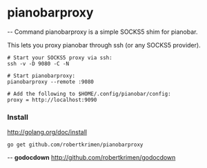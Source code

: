 # pianobarproxy
--
Command pianobarproxy is a simple SOCKS5 shim for pianobar.

This lets you proxy pianobar through ssh (or any SOCKS5 provider).

    # Start your SOCKS5 proxy via ssh:
    ssh -v -D 9080 -C -N

    # Start pianobarproxy:
    pianobarproxy --remote :9080

    # Add the following to $HOME/.config/pianobar/config:
    proxy = http://localhost:9090


### Install

http://golang.org/doc/install

    go get github.com/robertkrimen/pianobarproxy

--
**godocdown** http://github.com/robertkrimen/godocdown
